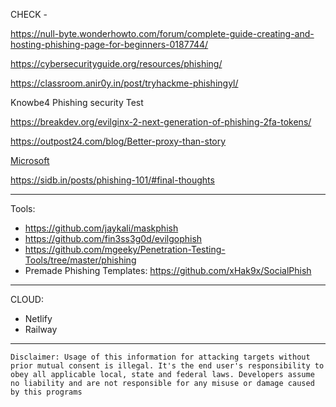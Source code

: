 
CHECK -

https://null-byte.wonderhowto.com/forum/complete-guide-creating-and-hosting-phishing-page-for-beginners-0187744/

https://cybersecurityguide.org/resources/phishing/

https://classroom.anir0y.in/post/tryhackme-phishingyl/

Knowbe4 Phishing security Test

https://breakdev.org/evilginx-2-next-generation-of-phishing-2fa-tokens/

https://outpost24.com/blog/Better-proxy-than-story

[Microsoft](https://docs.microsoft.com/en-us/microsoft-365/security/office-365-security/attack-simulation-training?view=o365-worldwide)

https://sidb.in/posts/phishing-101/#final-thoughts

***
Tools:

* https://github.com/jaykali/maskphish
* https://github.com/fin3ss3g0d/evilgophish
* https://github.com/mgeeky/Penetration-Testing-Tools/tree/master/phishing
* Premade Phishing Templates: https://github.com/xHak9x/SocialPhish


***

CLOUD: 
- Netlify
- Railway

***
 ``` Disclaimer: Usage of this information for attacking targets without prior mutual consent is illegal. It's the end user's responsibility to obey all applicable local, state and federal laws. Developers assume no liability and are not responsible for any misuse or damage caused by this programs ```
